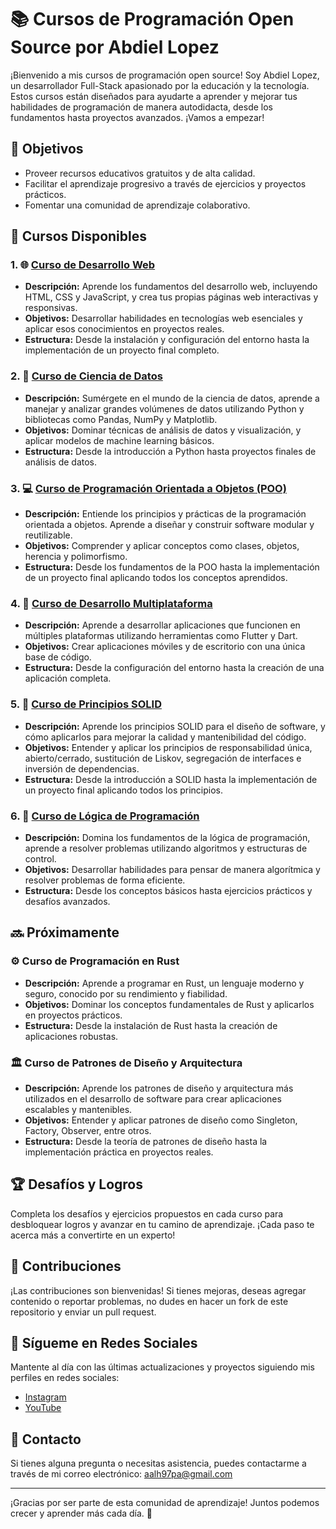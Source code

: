 <!--
 Copyright (c) 2024 Abdiel
 
 This software is released under the MIT License.
 https://opensource.org/licenses/MIT
-->

# 📚 Cursos de Programación Open Source por Abdiel Lopez

¡Bienvenido a mis cursos de programación open source! Soy Abdiel Lopez, un desarrollador Full-Stack apasionado por la educación y la tecnología. Estos cursos están diseñados para ayudarte a aprender y mejorar tus habilidades de programación de manera autodidacta, desde los fundamentos hasta proyectos avanzados. ¡Vamos a empezar!

## 🎯 Objetivos

- Proveer recursos educativos gratuitos y de alta calidad.
- Facilitar el aprendizaje progresivo a través de ejercicios y proyectos prácticos.
- Fomentar una comunidad de aprendizaje colaborativo.

## 🚀 Cursos Disponibles

### 1. 🌐 [Curso de Desarrollo Web](./web_course)
- **Descripción:** Aprende los fundamentos del desarrollo web, incluyendo HTML, CSS y JavaScript, y crea tus propias páginas web interactivas y responsivas.
- **Objetivos:** Desarrollar habilidades en tecnologías web esenciales y aplicar esos conocimientos en proyectos reales.
- **Estructura:** Desde la instalación y configuración del entorno hasta la implementación de un proyecto final completo.

### 2. 🧠 [Curso de Ciencia de Datos](./data_science_course)
- **Descripción:** Sumérgete en el mundo de la ciencia de datos, aprende a manejar y analizar grandes volúmenes de datos utilizando Python y bibliotecas como Pandas, NumPy y Matplotlib.
- **Objetivos:** Dominar técnicas de análisis de datos y visualización, y aplicar modelos de machine learning básicos.
- **Estructura:** Desde la introducción a Python hasta proyectos finales de análisis de datos.

### 3. 💻 [Curso de Programación Orientada a Objetos (POO)](./programming_poo)
- **Descripción:** Entiende los principios y prácticas de la programación orientada a objetos. Aprende a diseñar y construir software modular y reutilizable.
- **Objetivos:** Comprender y aplicar conceptos como clases, objetos, herencia y polimorfismo.
- **Estructura:** Desde los fundamentos de la POO hasta la implementación de un proyecto final aplicando todos los conceptos aprendidos.

### 4. 📱 [Curso de Desarrollo Multiplataforma](./multi_platform_course)
- **Descripción:** Aprende a desarrollar aplicaciones que funcionen en múltiples plataformas utilizando herramientas como Flutter y Dart.
- **Objetivos:** Crear aplicaciones móviles y de escritorio con una única base de código.
- **Estructura:** Desde la configuración del entorno hasta la creación de una aplicación completa.

### 5. 🔄 [Curso de Principios SOLID](./solid_principles_course)
- **Descripción:** Aprende los principios SOLID para el diseño de software, y cómo aplicarlos para mejorar la calidad y mantenibilidad del código.
- **Objetivos:** Entender y aplicar los principios de responsabilidad única, abierto/cerrado, sustitución de Liskov, segregación de interfaces e inversión de dependencias.
- **Estructura:** Desde la introducción a SOLID hasta la implementación de un proyecto final aplicando todos los principios.

### 6. 🧠 [Curso de Lógica de Programación](./programming_logic_course)
- **Descripción:** Domina los fundamentos de la lógica de programación, aprende a resolver problemas utilizando algoritmos y estructuras de control.
- **Objetivos:** Desarrollar habilidades para pensar de manera algorítmica y resolver problemas de forma eficiente.
- **Estructura:** Desde los conceptos básicos hasta ejercicios prácticos y desafíos avanzados.

## 🔜 Próximamente

### ⚙️ Curso de Programación en Rust
- **Descripción:** Aprende a programar en Rust, un lenguaje moderno y seguro, conocido por su rendimiento y fiabilidad.
- **Objetivos:** Dominar los conceptos fundamentales de Rust y aplicarlos en proyectos prácticos.
- **Estructura:** Desde la instalación de Rust hasta la creación de aplicaciones robustas.

### 🏛️ Curso de Patrones de Diseño y Arquitectura
- **Descripción:** Aprende los patrones de diseño y arquitectura más utilizados en el desarrollo de software para crear aplicaciones escalables y mantenibles.
- **Objetivos:** Entender y aplicar patrones de diseño como Singleton, Factory, Observer, entre otros.
- **Estructura:** Desde la teoría de patrones de diseño hasta la implementación práctica en proyectos reales.

## 🏆 Desafíos y Logros

Completa los desafíos y ejercicios propuestos en cada curso para desbloquear logros y avanzar en tu camino de aprendizaje. ¡Cada paso te acerca más a convertirte en un experto!

## 🤝 Contribuciones

¡Las contribuciones son bienvenidas! Si tienes mejoras, deseas agregar contenido o reportar problemas, no dudes en hacer un fork de este repositorio y enviar un pull request.

## 📲 Sígueme en Redes Sociales

Mantente al día con las últimas actualizaciones y proyectos siguiendo mis perfiles en redes sociales:

- [Instagram](https://instagram.com/mr_ecommerce.py)
- [YouTube](https://www.youtube.com/channel/UCiS1LucTw-3BVEbzRMsldhQ)

## 📧 Contacto

Si tienes alguna pregunta o necesitas asistencia, puedes contactarme a través de mi correo electrónico: aalh97pa@gmail.com

---

¡Gracias por ser parte de esta comunidad de aprendizaje! Juntos podemos crecer y aprender más cada día. 🚀
